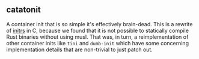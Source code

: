 ## catatonit ##

A container init that is so simple it's effectively brain-dead. This is a
rewrite of [initrs][initrs] in C, because we found that it is not possible to
statically compile Rust binaries without using musl. That was, in turn, a
reimplementation of other container inits like `tini` and `dumb-init` which
have some concerning implementation details that are non-trivial to just patch
out.

[initrs]: https://github.com/cyphar/initrs
